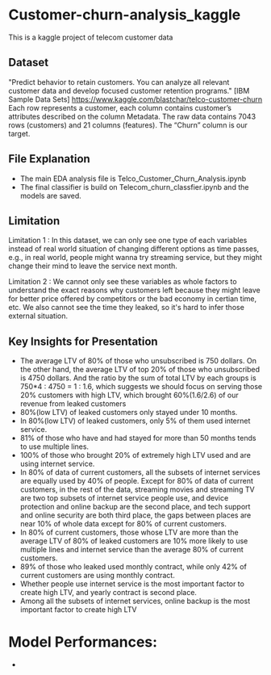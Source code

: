 # Customer-churn-analysis_kaggle
This is a kaggle project of telecom customer data  
## Dataset ##
"Predict behavior to retain customers. You can analyze all relevant customer data and develop focused customer retention programs." [IBM Sample Data Sets] https://www.kaggle.com/blastchar/telco-customer-churn Each row represents a customer, each column contains customer’s attributes described on the column Metadata. The raw data contains 7043 rows (customers) and 21 columns (features). The “Churn” column is our target.


## File Explanation ##
 * The main EDA analysis file is Telco_Customer_Churn_Analysis.ipynb
 * The final classifier is build on Telecom_churn_classfier.ipynb and the models are saved.

## Limitation ##
  Limitation 1 : In this dataset, we can only see one type of each variables instead of real world situation of changing different options as time passes, e.g., in real world,     people might wanna try streaming service, but they might change their mind to leave the service next month.
  
  Limitation 2 : We cannot only see these variables as whole factors to understand the exact reasons why customers left because they might leave for better price offered by competitors or the bad economy in certian time, etc. We also cannot see the time they leaked, so it's hard to infer those external situation.
  
## Key Insights for Presentation ##

* The average LTV of 80% of those who unsubscribed is 750 dollars. On the other hand, the average LTV of top 20% of those who unsubscribed is 4750 dollars. And the ratio by the sum of total LTV by each groups is 750*4 : 4750 = 1 : 1.6, which suggests we should focus on serving those 20% customers with high LTV, which brought 60%(1.6/2.6) of our revenue from leaked customers
* 80%(low LTV) of leaked customers only stayed under 10 months.
* In 80%(low LTV) of leaked customers, only 5% of them used internet service.
* 81% of those who have and had stayed for more than 50 months tends to use multiple lines.
* 100% of those who brought 20% of extremely high LTV used and are using internet service.
* In 80% of data of current customers, all the subsets of internet services are equally used by 40% of people. Except for 80% of data of current customers, in the rest of the data, streaming movies and streaming TV are two top subsets of internet service people use, and device protection and online backup are the second place, and tech support and online security are both third place, the gaps between places are near 10% of whole data except for 80% of current customers.
* In 80% of current customers, those whose LTV are more than the average LTV of 80% of leaked customers are 10% more likely to use multiple lines and internet service than the average 80% of current customers.
* 89% of those who leaked used monthly contract, while only 42% of current customers are using monthly contract.
* Whether people use internet service is the most important factor to create high LTV, and yearly contract is second place.
* Among all the subsets of internet services, online backup is the most important factor to create high LTV

# Model Performances:

*
